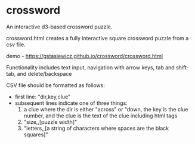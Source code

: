 # crossword

An interactive d3-based crossword puzzle.

crossword.html creates a fully interactive square crossword puzzle from a csv file.

demo - https://gstasiewicz.github.io/crossword/crossword.html

Functionality includes text input, navigation with arrow keys, tab and shift-tab, and delete/backspace

CSV file should be formatted as follows:
  - first line: "dir,key,clue"
  - subsequent lines indicate one of three things:
    1) a clue where the dir is either "across" or "down, the key is the clue number, and the clue is the text of the clue including html tags
    2) "size,,[puzzle width]"
    3) "letters,,[a string of characters where spaces are the black squares]"
